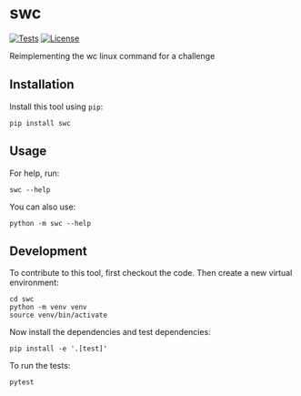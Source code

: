 # swc

[![Tests](https://github.com/TGPJonathon/swc/workflows/Test/badge.svg)](https://github.com/TGPJonathon/swc/actions?query=workflow%3ATest)
[![License](https://img.shields.io/badge/license-Apache%202.0-blue.svg)](https://github.com/TGPJonathon/swc/blob/master/LICENSE)

Reimplementing the wc linux command for a challenge

## Installation

Install this tool using `pip`:

    pip install swc

## Usage

For help, run:

    swc --help

You can also use:

    python -m swc --help

## Development

To contribute to this tool, first checkout the code. Then create a new virtual environment:

    cd swc
    python -m venv venv
    source venv/bin/activate

Now install the dependencies and test dependencies:

    pip install -e '.[test]'

To run the tests:

    pytest
